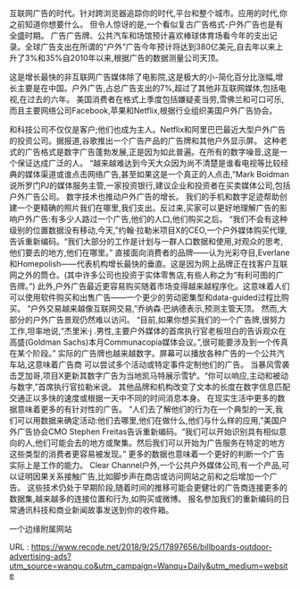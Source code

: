 互联网广告的时代。针对跨浏览器追踪你的时代,平台和整个城市。应用的时代,你之前知道你想要什么。 
 但令人惊讶的是,一个看似复古广告格式-户外广告也是有全盛时期。 
 广告广告牌、公共汽车和场馆预计喜欢棒球体育场看今年的支出记录。全球广告支出在所谓的“户外”广告今年预计将达到380亿美元,自去年以来上升了3%和35%自2010年以来,根据广告的数据测量公司天顶。 
  
  
 这是增长最快的非互联网广告媒体除了电影院,这是极大的小-简化百分比涨幅,增长主要是在中国。户外广告,占总广告支出的7%,超过了其他非互联网媒体,包括电视,在过去的六年。 
 美国消费者在格式上季度包括嫌疑麦当劳,雪佛兰和可口可乐,而且主要网络公司Facebook,苹果和Netflix,根据行业组织美国户外广告协会。 
  
  
 和科技公司不仅仅是客户;他们也成为主人。Netflix和阿里巴巴最近大型户外广告的投资公司。据报道,谷歌推出一个广告产品的广告牌和其他户外显示屏。 
 这种老式的广告格式是数字广告蓬勃发展,正是因为如此普遍。在所有的数字噪音,这是一个保证达成广泛的人。 
 “越来越难达到今天大众因为尚不清楚是谁看电视等比较经典的媒体渠道或谁点击网络广告,甚至如果这是一个真正的人点击,”Mark Boidman说所罗门PJ的媒体服务主管,一家投资银行,建议企业和投资者在买卖媒体公司,包括户外广告公司。 
 数字技术也推动户外广告的增长。 
 我们的手机和数字足迹帮助创建一个更精确的照片我们在哪里,我们支出。反过来,买家可以更好地理解广告的影响户外广告:有多少人路过一个广告,他们的人口,他们购买之后。 
 “我们不会有这种级别的位置数据没有移动,今天,”约翰·拉勒米项目X的CEO,一个户外媒体购买代理,告诉重新编码。“我们大部分的工作是计划与一群人口数据和使用,对观众的思考,他们要去的地方,他们在哪里。” 
 直接面向消费者的品牌——认为光彩夺目,Everlane和Homepolish——代表机构增长最快的垂直。这是因为网上品牌正在找客户互联网之外的筒仓。(其中许多公司也投资于实体零售店,有些人称之为“有利可图的广告牌。”) 
 此外,户外广告最近更容易购买随着市场变得越来越程序化。这意味着人们可以使用软件购买和出售广告——一个更少的劳动密集型和data-guided过程比购买。 
 “户外交易越来越像互联网交易,”乔纳森·巴纳德表示,预测主管天顶。 
 然而,大部分的户外广告景观仍然难以访问。 
 “目前,如果你想买我们的一个广告牌,很努力工作,坦率地说,“杰里米·j .男性,主要户外媒体的首席执行官老板坦白的告诉观众在高盛(Goldman Sachs)本月Communacopia媒体会议。”,很可能要涉及到一个传真在某个阶段。” 
 实际的广告牌也越来越数字。屏幕可以播放各种广告的一个公共汽车站,这意味着广告商 
 可以尝试多个活动或特定事件定制他们的广告。 
 当暴风雪袭击芝加哥,项目X更新其数字广告为当地凯马特展示雪铲。“你可以响应,主动和被动与数字,”首席执行官拉勒米说。 
 其他品牌和机构改变了文本的长度在数字信息匹配交通正以多快的速度或根据一天中不同的时间消息本身。 
 在现实生活中更多的数据意味着更多的有针对性的广告。 
 ”人们去了解他们的行为在一个典型的一天,我们可以用数据来确定活动:他们去哪里,他们在做什么,他们与什么样的应用,”美国户外广告协会CMO Stephen Freitas告诉重新编码。“我们可以开始识别具有相似意向的人,他们可能会去的地方或聚集。然后我们可以开始为广告服务在特定的地方这些类型的消费者更容易被发现。” 
 更多的数据也意味着一个更好的判断一个广告实际上是工作的能力。 
 Clear Channel户外,一个公共户外媒体公司,有一个产品,可以证明因果关系接触广告,比如脚步声在商店或访问网站之前和之后增加一个广告。 
 这些技术仍处于早期阶段,随着时间的推移可能会更健壮的广告商连接更多的数据集,越来越多的连接位置和行为,如购买或微博。 
 报名参加我们的重新编码的日常通讯科技和商业新闻故事发送到你的收件箱。 
  
 一个边缘附属网站 
  
   
  URL : https://www.recode.net/2018/9/25/17897656/billboards-outdoor-advertising-ads?utm_source=wanqu.co&utm_campaign=Wanqu+Daily&utm_medium=website